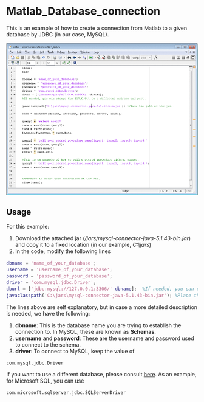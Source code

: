 # Matlab_Database_connection

This is an example of how to create a connection from Matlab to a given database by JDBC (in our case, MySQL).

![demo2](/images/matlab_database.gif?raw=true)

## Usage

For this example:
1. Download the attached jar (*/jars/mysql-connector-java-5.1.43-bin.jar*) and copy it to a fixed location (in our example, *C:\jars*)
2. In the code, modify the following lines
```matlab
dbname = 'name_of_your_database';
username = 'username_of_your_database';
password = 'password_of_your_database';
driver = 'com.mysql.jdbc.Driver';
dburl = ['jdbc:mysql://127.0.0.1:3306/' dbname];  %If needed, you can change the 127.0.0.1 to a different address and port.
javaclasspath('C:\jars\mysql-connector-java-5.1.43-bin.jar'); %Place the path of the jar.
```
The lines above are self explanatory, but in case a more detailed description is needed, we have the following:
1. **dbname**: This is the database name you are trying to establish the connection to. In MySQL, these are known as **Schemas**.
2. **username** and **password**: These are the username and password used to connect to the schema.
3. **driver**: To connect to MySQL, keep the value of 
```
com.mysql.jdbc.Driver
```
If you want to use a different database, please consult [here](https://www.mathworks.com/help/database/ug/database.html?requestedDomain=www.mathworks.com). As an example, for Microsoft SQL, you can use
```
com.microsoft.sqlserver.jdbc.SQLServerDriver
```


